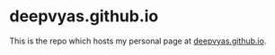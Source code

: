 # deepvyas.github.io

This is the repo which hosts my personal page at [deepvyas.github.io](https://deepvyas.github.io).

